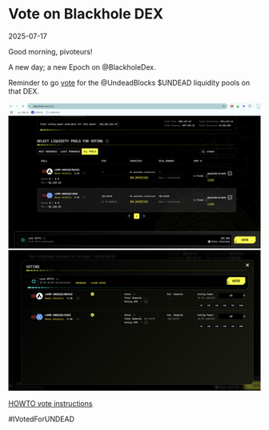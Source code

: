 # Vote on Blackhole DEX

2025-07-17

Good morning, pivoteurs!

A new day; a new Epoch on @BlackholeDex.

Reminder to go [vote](https://blackhole.xyz/vote) for the @UndeadBlocks $UNDEAD liquidity pools on that DEX.

![Blackhole DEX voting page](imgs/01a-vote.png)
![Vote for $UNDEAD LPs](imgs/01b-voted.png)

[HOWTO vote instructions](https://x.com/pivocateur/status/1945637734682341791)

#IVotedForUNDEAD 
